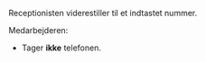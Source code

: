 Receptionisten viderestiller til et indtastet nummer.

Medarbejderen:

* Tager **ikke** telefonen.

